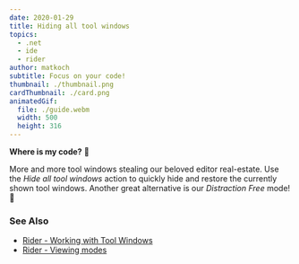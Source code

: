 ```yaml
---
date: 2020-01-29
title: Hiding all tool windows
topics:
  - .net
  - ide
  - rider
author: matkoch
subtitle: Focus on your code!
thumbnail: ./thumbnail.png
cardThumbnail: ./card.png
animatedGif:
  file: ./guide.webm
  width: 500
  height: 316
---
```

**Where is my code?** 🧐

More and more tool windows stealing our beloved editor real-estate. Use the _Hide all tool windows_ action to quickly hide and restore the currently shown tool windows. Another great alternative is our _Distraction Free_ mode! 🧠

### See Also
- [Rider - Working with Tool Windows](https://www.jetbrains.com/help/rider/Tool_Windows.html)
- [Rider - Viewing modes](https://www.jetbrains.com/help/rider/IDE_Viewing_Modes.html)
